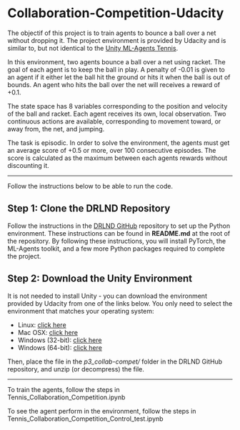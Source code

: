 # Collaboration-Competition-Udacity
The objectif of this project is to train agents to bounce a ball over a net without dropping it.
The project environment is provided by Udacity and is similar to, but not identical to the [Unity ML-Agents Tennis](https://github.com/Unity-Technologies/ml-agents/blob/master/docs/Learning-Environment-Examples.md#tennis).

In this environment, two agents bounce a ball over a net using racket. The goal of each agent is to keep the ball in play. A penalty of -0.01 is given to an agent if it either let the ball hit the ground or hits it when the ball is out of bounds. An agent who hits the ball over the net will receives a reward of +0.1.

The state space has 8 variables corresponding to the position and velocity of the ball and racket. Each agent receives its own, local observation. Two continuous actions are available, corresponding to movement toward, or away from, the net, and jumping.

The task is episodic. In order to solve the environment, the agents must get an average score of +0.5 or more, over 100 consecutive episodes. The score is calculated as the maximum between each agents rewards without discounting it.

------

Follow the instructions below to be able to run the code.

## Step 1: Clone the DRLND Repository
Follow the instructions in the [DRLND GitHub](https://github.com/udacity/deep-reinforcement-learning#dependencies) repository to set up the Python environment. These instructions can be found in **README.md** at the root of the repository. By following these instructions, you will install PyTorch, the ML-Agents toolkit, and a few more Python packages required to complete the project.

## Step 2: Download the Unity Environment
It is not needed to install Unity - you can download the environment provided by Udacity from one of the links below. You only need to select the environment that matches your operating system:

  * Linux: [click here](https://s3-us-west-1.amazonaws.com/udacity-drlnd/P3/Tennis/Tennis_Linux.zip)
  * Mac OSX: [click here](https://s3-us-west-1.amazonaws.com/udacity-drlnd/P3/Tennis/Tennis.app.zip)
  * Windows (32-bit): [click here](https://s3-us-west-1.amazonaws.com/udacity-drlnd/P3/Tennis/Tennis_Windows_x86.zip)
  * Windows (64-bit): [click here](https://s3-us-west-1.amazonaws.com/udacity-drlnd/P3/Tennis/Tennis_Windows_x86_64.zip)
  
Then, place the file in the _p3_collab-compet/_ folder in the DRLND GitHub repository, and unzip (or decompress) the file.

------

To train the agents, follow the steps in Tennis_Collaboration_Competition.ipynb

To see the agent perform in the environment, follow the steps in Tennis_Collaboration_Competition_Control_test.ipynb
